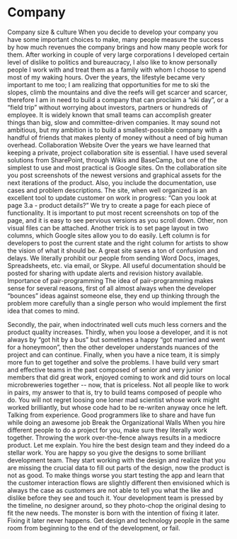 # Company


Company size & culture
When you decide to develop your company you have some important
choices to make, many people measure the success by how much
revenues the company brings and how many people work for them. After
working in couple of very large corporations I developed certain level of
dislike to politics and bureaucracy, I also like to know personally people I
work with and treat them as a family with whom I choose to spend most of
my waking hours. Over the years, the lifestyle became very important to me
too; I am realizing that opportunities for me to ski the slopes, climb the
mountains and dive the reefs will get scarcer and scarcer, therefore I am in
need to build a company that can proclaim a “ski day”, or a “field trip”
without worrying about investors, partners or hundreds of employee.
It is widely known that small teams can accomplish greater things than
big, slow and committee-driven companies. It may sound not ambitious, but
my ambition is to build a smallest-possible company with a handful of
friends that makes plenty of money without a need of big human overhead.
Collaboration Website
Over the years we have learned that keeping a private, project
collaboration site is essential. I have used several solutions from
SharePoint, through Wikis and BaseCamp, but one of the simplest to use
and most practical is Google sites.
On the collaboration site you post screenshots of the newest versions
and graphical assets for the next iterations of the product. Also, you include
the documentation, use cases and problem descriptions.
The site, when well organized is an excellent tool to update customer on
work in progress: “Can you look at page 3.a - product details?”
We try to create a page for each piece of functionality.
It is important to put most recent screenshots on top of the page, and it
is easy to see pervious versions as you scroll down. Other, non visual files
can be attached.
Another trick is to set page layout in two columns, which Google sites
allow you to do easily. Left column is for developers to post the current
state and the right column for artists to show the vision of what it should be.
A great site saves a ton of confusion and delays. We literally prohibit our
people from sending Word Docs, images, Spreadsheets, etc. via email, or
Skype. All useful documentation should be posted for sharing with update
alerts and revision history available.
Importance of pair-programming
The idea of pair-programming makes sense for several reasons, first of
all almost always when the developer “bounces” ideas against someone
else, they end up thinking through the problem more carefully than a single
person who would implement the first idea that comes to mind.

Secondly, the pair, when indoctrinated well cuts much less corners and the product quality increases.
Thirdly, when you loose a developer, and it is not always by “got hit by a bus” but sometimes a happy “got married and went for a honeymoon”, then the other developer understands nuances of the project and can continue.
Finally, when you have a nice team, it is simply more fun to get together and solve the problems.
I have build very smart and effective teams in the past composed of senior and very junior members that did great work, enjoyed coming to work and did tours on local microbreweries together -- now, that is priceless.
Not all people like to work in pairs, my answer to that is, try to build teams composed of people who do. You will not regret loosing one loner mad scientist whose work might worked brilliantly, but whose code had to be re-writen anyway once he left.
Talking from experience. Good programmers like to share and have fun while doing an awesome job
Break the Organizational Walls
When you hire different people to do a project for you, make sure they literally work together. Throwing the work over-the-fence always results in a mediocre product. Let me explain.
You hire the best design team and they indeed do a stellar work. You are happy so you give the designs to some brilliant development team.
They start working with the design and realize that you are missing the crucial data to fill out parts of the design, now the product is not as good. To make things worse you start testing the app and learn that the customer interaction flows are slightly different then envisioned which is always the case as customers are not able to tell you what the like and dislike before they see and touch it. Your development team is pressed by the timeline, no designer around, so they photo-chop the original desing to fit the new needs. The monster is born with the intention of fixing it later. Fixing it later never happens.
Get design and technology people in the same room from beginning to the end of the development, or fail.

